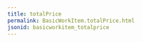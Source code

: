 ```yaml
---
title: totalPrice
permalink: BasicWorkItem.totalPrice.html
jsonid: basicworkitem_totalprice
---
```

